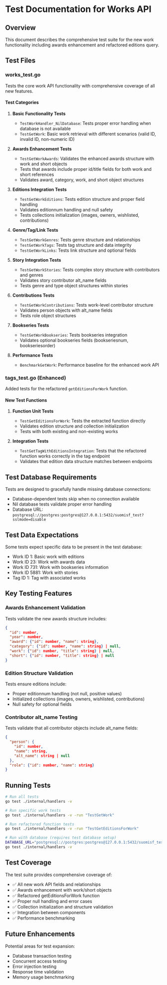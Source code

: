 # Test Documentation for Works API

## Overview
This document describes the comprehensive test suite for the new work functionality including awards enhancement and refactored editions query.

## Test Files

### works_test.go
Tests the core work API functionality with comprehensive coverage of all new features.

#### Test Categories

1. **Basic Functionality Tests**
   - `TestWorkHandler_NilDatabase`: Tests proper error handling when database is not available
   - `TestGetWork`: Basic work retrieval with different scenarios (valid ID, invalid ID, non-numeric ID)

2. **Awards Enhancement Tests**
   - `TestGetWorkAwards`: Validates the enhanced awards structure with work and short objects
   - Tests that awards include proper id/title fields for both work and short references
   - Validates award, category, work, and short object structures

3. **Editions Integration Tests**
   - `TestGetWorkEditions`: Tests edition structure and proper field handling
   - Validates editionnum handling and null safety
   - Tests collections initialization (images, owners, wishlisted, contributions)

4. **Genre/Tag/Link Tests**
   - `TestGetWorkGenres`: Tests genre structure and relationships
   - `TestGetWorkTags`: Tests tag structure and data integrity
   - `TestGetWorkLinks`: Tests link structure and optional fields

5. **Story Integration Tests**
   - `TestGetWorkStories`: Tests complex story structure with contributors and genres
   - Validates story contributor alt_name fields
   - Tests genre and type object structures within stories

6. **Contributions Tests**
   - `TestGetWorkContributions`: Tests work-level contributor structure
   - Validates person objects with alt_name fields
   - Tests role object structures

7. **Bookseries Tests**
   - `TestGetWorkBookseries`: Tests bookseries integration
   - Validates optional bookseries fields (bookseriesnum, bookseriesorder)

8. **Performance Tests**
   - `BenchmarkGetWork`: Performance baseline for the enhanced work API

### tags_test.go (Enhanced)
Added tests for the refactored `getEditionsForWork` function.

#### New Test Functions

1. **Function Unit Tests**
   - `TestGetEditionsForWork`: Tests the extracted function directly
   - Validates edition structure and collection initialization
   - Tests with both existing and non-existing works

2. **Integration Tests**
   - `TestGetTagWithEditionsIntegration`: Tests that the refactored function works correctly in the tag endpoint
   - Validates that edition data structure matches between endpoints

## Test Database Requirements

Tests are designed to gracefully handle missing database connections:
- Database-dependent tests skip when no connection available
- Nil database tests validate proper error handling
- Database URL: `postgresql://postgres:postgres@127.0.0.1:5432/suomisf_test?sslmode=disable`

## Test Data Expectations

Some tests expect specific data to be present in the test database:
- Work ID 1: Basic work with editions
- Work ID 23: Work with awards data
- Work ID 731: Work with bookseries information
- Work ID 5881: Work with stories
- Tag ID 1: Tag with associated works

## Key Testing Features

### Awards Enhancement Validation
Tests validate the new awards structure includes:
```json
{
  "id": number,
  "year": number,
  "award": {"id": number, "name": string},
  "category": {"id": number, "name": string} | null,
  "work": {"id": number, "title": string} | null,
  "short": {"id": number, "title": string} | null
}
```

### Edition Structure Validation
Tests ensure editions include:
- Proper editionnum handling (not null, positive values)
- Initialized collections (images, owners, wishlisted, contributions)
- Null safety for optional fields

### Contributor alt_name Testing
Tests validate that all contributor objects include alt_name fields:
```json
{
  "person": {
    "id": number,
    "name": string,
    "alt_name": string | null
  },
  "role": {"id": number, "name": string}
}
```

## Running Tests

```bash
# Run all tests
go test ./internal/handlers -v

# Run specific work tests
go test ./internal/handlers -v -run "TestGetWork"

# Run refactored function tests
go test ./internal/handlers -v -run "TestGetEditionsForWork"

# Run with database (requires test database setup)
DATABASE_URL="postgresql://postgres:postgres@127.0.0.1:5432/suomisf_test?sslmode=disable" \
go test ./internal/handlers -v
```

## Test Coverage

The test suite provides comprehensive coverage of:
- ✅ All new work API fields and relationships
- ✅ Awards enhancement with work/short objects
- ✅ Refactored getEditionsForWork function
- ✅ Proper null handling and error cases
- ✅ Collection initialization and structure validation
- ✅ Integration between components
- ✅ Performance benchmarking

## Future Enhancements

Potential areas for test expansion:
- Database transaction testing
- Concurrent access testing
- Error injection testing
- Response time validation
- Memory usage benchmarking
